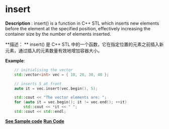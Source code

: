 # insert

**Description** : insert() is a function in C++ STL which inserts new elements before the element at the specified position, effectively increasing the container size by the number of elements inserted.

**描述： ** insert() 是 C++ STL 中的一个函数，它在指定位置的元素之前插入新元素，通过插入的元素数量有效地增加容器大小。

**Example**:
```cpp
    // initialising the vector 
	std::vector<int> vec = { 10, 20, 30, 40 }; 

	// inserts 5 at front 
	auto it = vec.insert(vec.begin(), 5);  

	std::cout << "The vector elements are: "; 
	for (auto it = vec.begin(); it != vec.end(); ++it) 
		std::cout << *it << " "; 
	std::cout << std::endl;
```
**[See Sample code](../snippets/vector/insert.cpp)**
**[Run Code](https://rextester.com/AHENR90238)**
